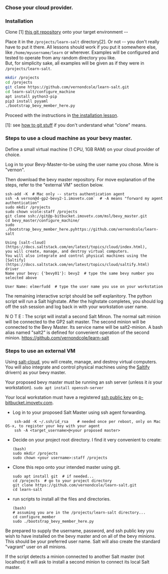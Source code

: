 ### Chose your cloud provider.


### Installation

Clone [1] [this git repository](https://github.com/vernondcole/learn-salt) onto your target environment --


Place it in the `/projects/learn-salt` directory[2]. Or not -- you don't really have to put it there. All lessons should work if you put it somewhere else, like `/home/myusername/learn` or wherever. 
Examples will be configured and tested to operate from any random directory you like.  
But, for simplicity sake, all examples will be given as if they were in `/projects/learn-salt`.

```bash
mkdir /projects
cd /projects
git clone https://github.com/vernondcole/learn-salt.git
cd learn-salt/configure_machine
apt install python3-pip
pip3 install pyyaml
./bootstrap_bevy_member_here.py
```


Proceed with the instructions in [the installation lesson](lessons/installation/install.md).

[1]: see [how to git stuff](lessons/git/how_to_git_stuff.md) if you don't understand what "clone" means.

### Steps to use a cloud machine as your bevy master.
 
Define a small virtual machine (1 CPU, 1GB RAM) on your cloud provider of choice.

Log in to your Bevy-Master-to-be using the user name you chose.  Mine is "vernon". 

Then download the bevy master repository.  For move explanation of the steps, refer to the "external VM" section below.

```(bash)
ssh-add -K  # Mac only -- starts authentication agent
ssh -A vernon@d-gp2-bevy2-1.imovetv.com`  # -A means "forward my agent authentication"
sudo mkdir /projects
sudo chown vcole:staff /projects
git clone ssh://git@p-bitbucket.imovetv.com/msl/bevy_master.git
cd bevy_master/configure_machine/
sudo ./bootstrap_bevy_member_here.pyhttps://github.com/vernondcole/learn-salt

Using [salt-cloud](https://docs.saltstack.com/en/latest/topics/cloud/index.html),
you will create, manage, and destroy virtual computers.
You will also integrate and control physical machines using the 
[Saltify](https://docs.saltstack.com/en/latest/topics/cloud/saltify.html) driver
Name your bevy: {'bevy01'}: bevy2  # type the same bevy number you selected above

User Name: elmerfudd  # type the user name you use on your workstation
```

The remaining interactive script should be self explanitory.  The python script will run a Salt highstate.
After the highstate completes, you should log off the ssh session and log back in with your workstation 
user name.

N O T E : The script will install a second Salt Minon. The normal salt minion will be connected to the GP2
salt master. The second minion will be connected to the Bevy Master. Its service name will be salt2-minion.
A bash alias named "salt2" is defined for convenient operation of the second minion.
https://github.com/vernondcole/learn-salt

### Steps to use an external VM

Using [salt-cloud](https://docs.saltstack.com/en/latest/topics/cloud/index.html),
you will create, manage, and destroy virtual computers.
You will also integrate and control physical machines using the 
[Saltify](https://docs.saltstack.com/en/latest/topics/cloud/saltify.html) drivern) as your bevy master.
 
Your proposed bevy master must be running an ssh server (unless it _is_ your workstation).
 `sudo apt install openssh-server`

Your local workstation must have a registered 
[ssh public key](https://confluence.atlassian.com/bitbucketserver0413/using-ssh-keys-to-secure-git-operations-873874478.html)
 on [p-bitbucket.imovetv.com](http://p-bitbucket.imovetv.com:7990).
 
- Log in to your proposed Salt Master using ssh agent forwarding.

```(bash)
    ssh-add -K ~/.ssh/id_rsa    # needed once per reboot, only on Mac OS-x, to register your key with your agent
    ssh -A <target_username>@<your proposed master>
```

- Decide on your project root directory.  I find it very convenient to create:

    ```  
    (bash)
    sudo mkdir /projects
    sudo chown <your username>:staff /projects
    ```

- Clone this repo onto your intended master using git.

    ``` (bash)
    sudo apt install git  # if needed...
    cd /projects  # go to your project directory
    git clone https://github.com/vernondcole/learn-salt.git
    cd learn-salt
    ```

- run scripts to install all the files and directories.

    ```
    (bash)
    # assuming you are in the /projects/learn-salt directory...
    cd configure_member
    sudo ./bootstrap_bevy_member_here.py
    ```

Be prepared to supply the username, password, and ssh public key you wish to have installed on the bevy master and on all of the bevy minions.
This should be your preferred user name.  Salt will also create the standard "vagrant" user on all minions.

If the script detects a minion connected to another Salt master 
(not localhost) it will ask to install a second minion to connect its local Salt master.
